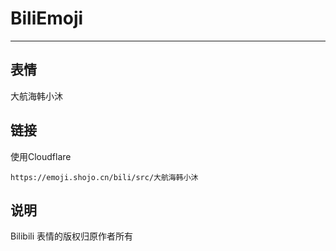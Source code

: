 # BiliEmoji
---
## 表情
大航海韩小沐
## 链接
使用Cloudflare
```
https://emoji.shojo.cn/bili/src/大航海韩小沐
```
## 说明
Bilibili 表情的版权归原作者所有
